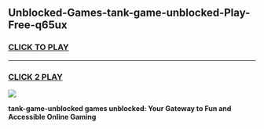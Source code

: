 
## Unblocked-Games-tank-game-unblocked-Play-Free-q65ux
<h3>
<a href="https://premium76.site?title=tank-game-unblocked&ref=19M">CLICK TO PLAY</a></h3>
<hr>

<h3>
<a href="https://premium76.site?title=tank-game-unblocked&ref=19M">CLICK 2 PLAY</a>
  
</h3>

<a href="https://premium76.site?title=tank-game-unblocked&ref=19M"><img src="https://clearcache.store/games.png"></a>


**tank-game-unblocked games unblocked: Your Gateway to Fun and Accessible Online Gaming**
